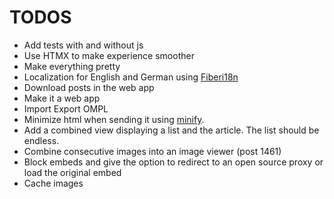 # TODOS

* Add tests with and without js
* Use HTMX to make experience smoother
* Make everything pretty
* Localization for English and German using [Fiberi18n](https://docs.gofiber.io/contrib/fiberi18n/)
* Download posts in the web app
* Make it a web app
* Import Export OMPL
* Minimize html when sending it using [minify](https://github.com/tdewolff/minify).
* Add a combined view displaying a list and the article. The list should be endless.
* Combine consecutive images into an image viewer (post 1461)
* Block embeds and give the option to redirect to an open source proxy or load the original embed
* Cache images

